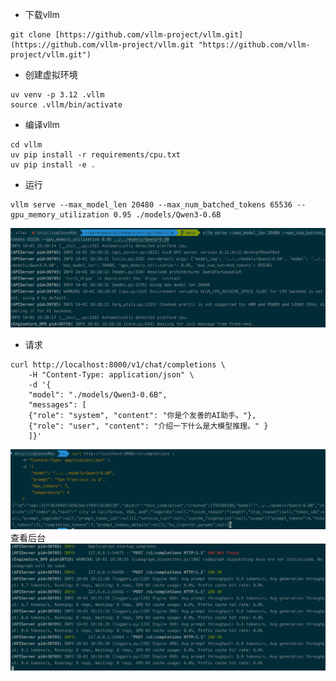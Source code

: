 - 下载vllm
```
git clone [https://github.com/vllm-project/vllm.git](https://github.com/vllm-project/vllm.git "https://github.com/vllm-project/vllm.git")
```
- 创建虚拟环境
```
uv venv -p 3.12 .vllm
source .vllm/bin/activate
```
- 编译vllm
```
cd vllm
uv pip install -r requirements/cpu.txt
uv pip install -e .
```
- 运行
```
vllm serve --max_model_len 20480 --max_num_batched_tokens 65536 --gpu_memory_utilization 0.95 ./models/Qwen3-0.6B
```
![](attachments/Pasted%20image%2020251001103610.png)
- 请求
```
curl http://localhost:8000/v1/chat/completions \
    -H "Content-Type: application/json" \
    -d '{
    "model": "./models/Qwen3-0.6B",   
    "messages": [
    {"role": "system", "content": "你是个友善的AI助手。"},
    {"role": "user", "content": "介绍一下什么是大模型推理。" }
    ]}'
```
![](attachments/Pasted%20image%2020251001103717.png)
查看后台
![](attachments/Pasted%20image%2020251001103800.png)
